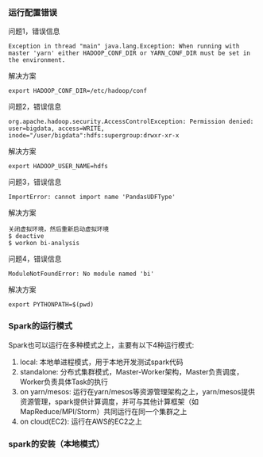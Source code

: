 ### 运行配置错误
问题1，错误信息
```
Exception in thread "main" java.lang.Exception: When running with master 'yarn' either HADOOP_CONF_DIR or YARN_CONF_DIR must be set in the environment.
```
解决方案
```
export HADOOP_CONF_DIR=/etc/hadoop/conf
```
问题2，错误信息
```
org.apache.hadoop.security.AccessControlException: Permission denied: user=bigdata, access=WRITE, inode="/user/bigdata":hdfs:supergroup:drwxr-xr-x
```
解决方案
```
export HADOOP_USER_NAME=hdfs
```
问题3，错误信息
```
ImportError: cannot import name 'PandasUDFType'
```
解决方案
```
关闭虚拟环境，然后重新启动虚拟环境
$ deactive
$ workon bi-analysis
```
问题4，错误信息
```
ModuleNotFoundError: No module named 'bi'
```
解决方案
```
export PYTHONPATH=$(pwd)
```


### Spark的运行模式
Spark也可以运行在多种模式之上，主要有以下4种运行模式:

  1. local: 本地单进程模式，用于本地开发测试spark代码
  2. standalone: 分布式集群模式，Master-Worker架构，Master负责调度，Worker负责具体Task的执行
  3. on yarn/mesos: 运行在yarn/mesos等资源管理架构之上，yarn/mesos提供资源管理，spark提供计算调度，并可与其他计算框架（如MapReduce/MPI/Storm）共同运行在同一个集群之上
  4. on cloud(EC2): 运行在AWS的EC2之上

### spark的安装（本地模式）